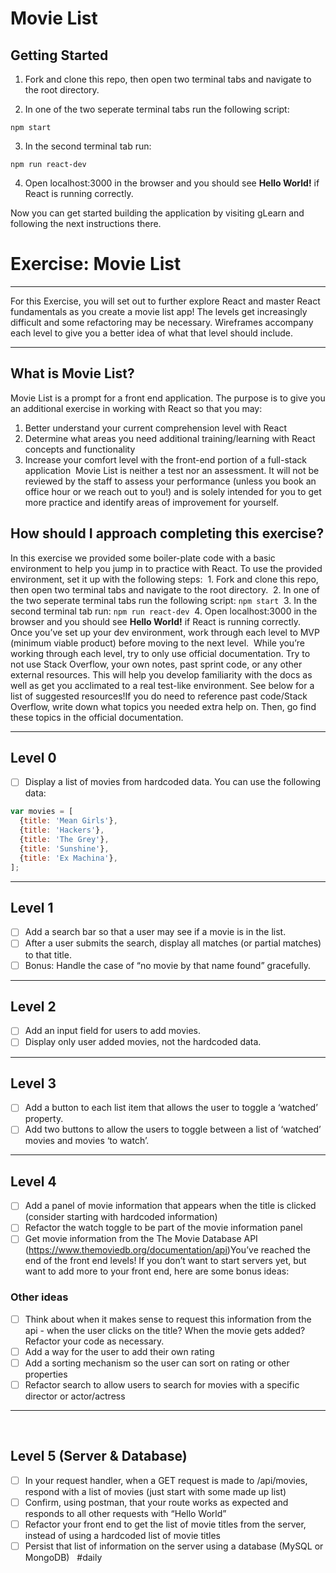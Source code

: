 
# Movie List

## Getting Started

1. Fork and clone this repo, then open two terminal tabs and navigate to the root directory.

2. In one of the two seperate terminal tabs run the following script:
  ```
  npm start
  ```

3. In the second terminal tab run:
  ```
  npm run react-dev
  ```

4. Open localhost:3000 in the browser and you should see **Hello World!** if React is running correctly.

Now you can get started building the application by visiting gLearn and following the next instructions there.

# Exercise: Movie List
- - - -
For this Exercise, you will set out to further explore React and master React fundamentals as you create a movie list app! The levels get increasingly difficult and some refactoring may be necessary. Wireframes accompany each level to give you a better idea of what that level should include.
- - - -
## What is Movie List?
Movie List is a prompt for a front end application. The purpose is to give you an additional exercise in working with React so that you may:
​
1. Better understand your current comprehension level with React
2. Determine what areas you need additional training/learning with React concepts and functionality
3. Increase your comfort level with the front-end portion of a full-stack application
​
Movie List is neither a test nor an assessment. It will not be reviewed by the staff to assess your performance (unless you book an office hour or we reach out to you!) and is solely intended for you to get more practice and identify areas of improvement for yourself.
​
## How should I approach completing this exercise?
In this exercise we provided some boiler-plate code with a basic environment to help you jump in to practice with React. To use the provided environment, set it up with the following steps:
​
	1. Fork and clone this repo, then open two terminal tabs and navigate to the root directory.
​
	2. In one of the two seperate terminal tabs run the following script: `npm start`
​
	3. In the second terminal tab run: `npm run react-dev`
​
	4. Open localhost:3000 in the browser and you should see **Hello World!** if React is running correctly.
​
Once you’ve set up your dev environment, work through each level to MVP (minimum viable product) before moving to the next level.
​
While you’re working through each level, try to only use official documentation. Try to not use Stack Overflow, your own notes, past sprint code, or any other external resources. This will help you develop familiarity with the docs as well as get you acclimated to a real test-like environment. See below for a list of suggested resources!
​
If you do need to reference past code/Stack Overflow, write down what topics you needed extra help on. Then, go find these topics in the official documentation.
- - - -
## Level 0
- [ ] Display a list of movies from hardcoded data.
You can use the following data:
​
```javascript
var movies = [
  {title: 'Mean Girls'},
  {title: 'Hackers'},
  {title: 'The Grey'},
  {title: 'Sunshine'},
  {title: 'Ex Machina'},
];
```
- - - -
## Level 1
- [ ] Add a search bar so that a user may see if a movie is in the list.
- [ ] After a user submits the search, display all matches (or partial matches) to that title.
- [ ] Bonus: Handle the case of “no movie by that name found” gracefully.
- - - -
## Level 2
- [ ] Add an input field for users to add movies.
- [ ] Display only user added movies, not the hardcoded data.
- - - -
## Level 3
- [ ] Add a button to each list item that allows the user to toggle a ‘watched’ property.
- [ ] Add two buttons to allow the users to toggle between a list of ‘watched’ movies and movies ‘to watch’.
- - - -
## Level 4
- [ ] Add a panel of movie information that appears when the title is clicked (consider starting with hardcoded information)
- [ ] Refactor the watch toggle to be part of the movie information panel
- [ ] Get movie information from the The Movie Database API (https://www.themoviedb.org/documentation/api)
​
You’ve reached the end of the front end levels! If you don’t want to start servers yet, but want to add more to your front end, here are some bonus ideas:
​
### Other ideas
- [ ] Think about when it makes sense to request this information from the api - when the user clicks on the title? When the movie gets added? Refactor your code as necessary.
- [ ] Add a way for the user to add their own rating
- [ ] Add a sorting mechanism so the user can sort on rating or other properties
- [ ] Refactor search to allow users to search for movies with a specific director or actor/actress
​
- - - -
​
## Level 5 (Server & Database)
- [ ] In your request handler, when a GET request is made to /api/movies, respond with a list of movies (just start with some made up list)
- [ ] Confirm, using postman, that your route works as expected and responds to all other requests with “Hello World”
- [ ] Refactor your front end to get the list of movie titles from the server, instead of using a hardcoded list of movie titles
- [ ] Persist that list of information on the server using a database (MySQL or MongoDB)
​
​
#daily
